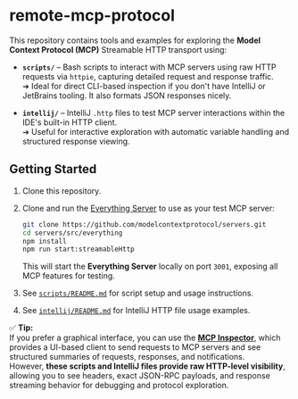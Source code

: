 # remote-mcp-protocol

This repository contains tools and examples for exploring the **Model Context Protocol (MCP)** Streamable HTTP transport using:

- **`scripts/`** – Bash scripts to interact with MCP servers using raw HTTP requests via `httpie`, capturing detailed request and response traffic.  
  ➔ Ideal for direct CLI-based inspection if you don't have IntelliJ or JetBrains tooling. It also formats JSON responses nicely.

- **`intellij/`** – IntelliJ `.http` files to test MCP server interactions within the IDE's built-in HTTP client.  
  ➔ Useful for interactive exploration with automatic variable handling and structured response viewing.

## Getting Started

1. Clone this repository.
2. Clone and run the [Everything Server](https://github.com/modelcontextprotocol/servers) to use as your test MCP server:

   ```bash
   git clone https://github.com/modelcontextprotocol/servers.git
   cd servers/src/everything
   npm install
   npm run start:streamableHttp
   ```

   This will start the **Everything Server** locally on port `3001`, exposing all MCP features for testing.

3. See [`scripts/README.md`](scripts/README.md) for script setup and usage instructions.
4. See [`intellij/README.md`](intellij/README.md) for IntelliJ HTTP file usage examples.

✅ **Tip:**  
If you prefer a graphical interface, you can use the **[MCP Inspector](https://github.com/modelcontextprotocol/inspector)**, which provides a UI-based client to send requests to MCP servers and see structured summaries of requests, responses, and notifications.  
However, **these scripts and IntelliJ files provide raw HTTP-level visibility**, allowing you to see headers, exact JSON-RPC payloads, and response streaming behavior for debugging and protocol exploration.
